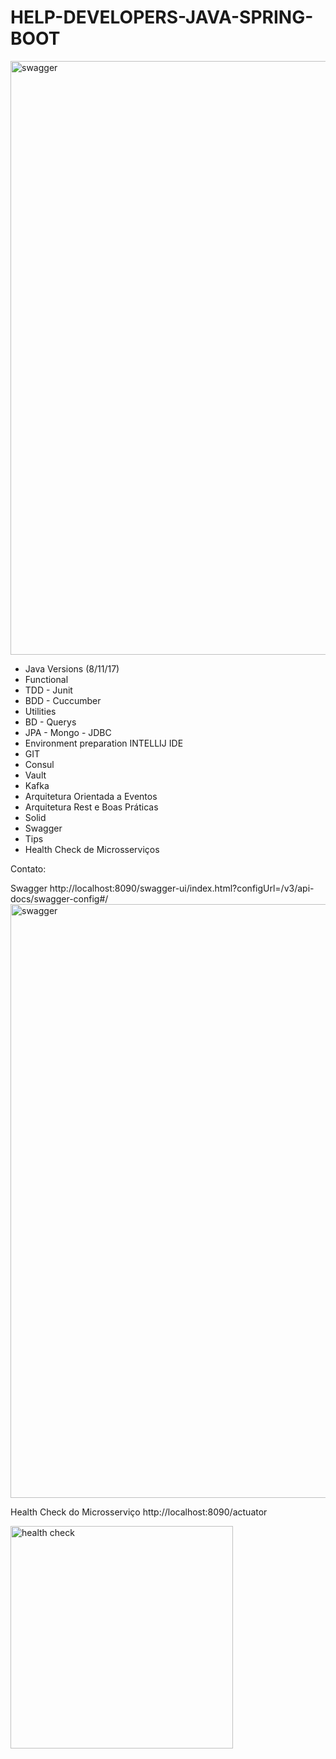 # HELP-DEVELOPERS-JAVA-SPRING-BOOT

<img width="950" alt="swagger" src="https://user-images.githubusercontent.com/13774108/184702074-caf13880-c2d0-43f4-9c67-38fc9f5d6a65.PNG">


* Java Versions (8/11/17)
* Functional
* TDD - Junit
* BDD - Cuccumber
* Utilities
* BD - Querys
* JPA - Mongo - JDBC
* Environment preparation INTELLIJ IDE
* GIT
* Consul
* Vault
* Kafka
* Arquitetura Orientada a Eventos
* Arquitetura Rest e Boas Práticas
* Solid
* Swagger
* Tips
* Health Check de Microsserviços

Contato: 


Swagger
http://localhost:8090/swagger-ui/index.html?configUrl=/v3/api-docs/swagger-config#/
<img width="950" alt="swagger" src="https://user-images.githubusercontent.com/13774108/184702074-caf13880-c2d0-43f4-9c67-38fc9f5d6a65.PNG">

Health Check do Microsserviço
http://localhost:8090/actuator

<img width="356" alt="health check" src="https://user-images.githubusercontent.com/13774108/184701966-0dd83ec6-d315-4a7b-98df-5181b629b691.PNG">
